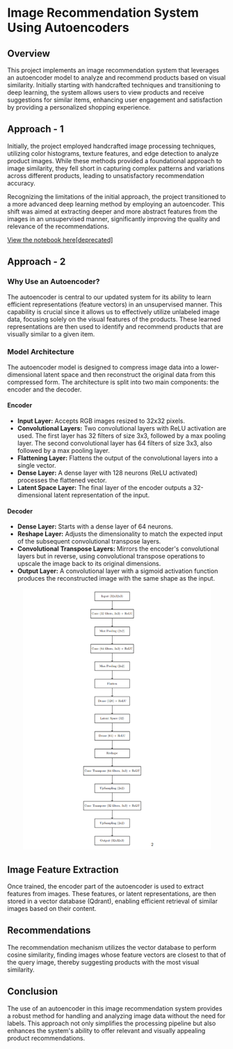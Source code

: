 # Image Recommendation System Using Autoencoders

## Overview

This project implements an image recommendation system that leverages an autoencoder model to analyze and recommend products based on visual similarity. Initially starting with handcrafted techniques and transitioning to deep learning, the system allows users to view products and receive suggestions for similar items, enhancing user engagement and satisfaction by providing a personalized shopping experience.

## Approach - 1

Initially, the project employed handcrafted image processing techniques, utilizing color histograms, texture features, and edge detection to analyze product images. While these methods provided a foundational approach to image similarity, they fell short in capturing complex patterns and variations across different products, leading to unsatisfactory recommendation accuracy.

Recognizing the limitations of the initial approach, the project transitioned to a more advanced deep learning method by employing an autoencoder. This shift was aimed at extracting deeper and more abstract features from the images in an unsupervised manner, significantly improving the quality and relevance of the recommendations.

[View the notebook here[deprecated]](./deprecated/Approach_1.ipynb)

## Approach - 2

### Why Use an Autoencoder?

The autoencoder is central to our updated system for its ability to learn efficient representations (feature vectors) in an unsupervised manner. This capability is crucial since it allows us to effectively utilize unlabeled image data, focusing solely on the visual features of the products. These learned representations are then used to identify and recommend products that are visually similar to a given item.

### Model Architecture

The autoencoder model is designed to compress image data into a lower-dimensional latent space and then reconstruct the original data from this compressed form. The architecture is split into two main components: the encoder and the decoder.

#### Encoder

- **Input Layer:** Accepts RGB images resized to 32x32 pixels.
- **Convolutional Layers:** Two convolutional layers with ReLU activation are used. The first layer has 32 filters of size 3x3, followed by a max pooling layer. The second convolutional layer has 64 filters of size 3x3, also followed by a max pooling layer.
- **Flattening Layer:** Flattens the output of the convolutional layers into a single vector.
- **Dense Layer:** A dense layer with 128 neurons (ReLU activated) processes the flattened vector.
- **Latent Space Layer:** The final layer of the encoder outputs a 32-dimensional latent representation of the input.

#### Decoder

- **Dense Layer:** Starts with a dense layer of 64 neurons.
- **Reshape Layer:** Adjusts the dimensionality to match the expected input of the subsequent convolutional transpose layers.
- **Convolutional Transpose Layers:** Mirrors the encoder's convolutional layers but in reverse, using convolutional transpose operations to upscale the image back to its original dimensions.
- **Output Layer:** A convolutional layer with a sigmoid activation function produces the reconstructed image with the same shape as the input.

<p align="center">
  <img src="./model_architecture.png" alt="Model Architecture" style="height: 600px;" />
</p>

## Image Feature Extraction

Once trained, the encoder part of the autoencoder is used to extract features from images. These features, or latent representations, are then stored in a vector database (Qdrant), enabling efficient retrieval of similar images based on their content.

## Recommendations

The recommendation mechanism utilizes the vector database to perform cosine similarity, finding images whose feature vectors are closest to that of the query image, thereby suggesting products with the most visual similarity.

## Conclusion

The use of an autoencoder in this image recommendation system provides a robust method for handling and analyzing image data without the need for labels. This approach not only simplifies the processing pipeline but also enhances the system's ability to offer relevant and visually appealing product recommendations.
